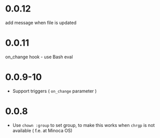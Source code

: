 # 0.0.12

add message when file is updated

# 0.0.11

on_change hook - use Bash eval

# 0.0.9-10

* Support triggers ( `on_change` parameter  )

# 0.0.8

* Use `chown :group` to set group, to make this works when `chrgp` is not available ( f.e. at Minoca OS)
